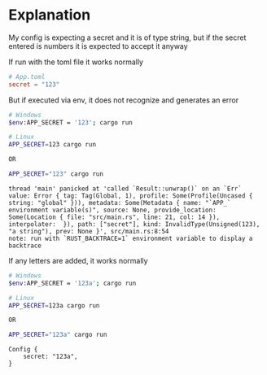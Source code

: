 # Explanation

My config is expecting a secret and it is of type string, but if the secret entered is numbers it is expected to accept it anyway

If run with the toml file it works normally

```toml
# App.toml
secret = "123"
```

But if executed via env, it does not recognize and generates an error

```sh
# Windows
$env:APP_SECRET = '123'; cargo run
```

```sh
# Linux
APP_SECRET=123 cargo run

OR

APP_SECRET="123" cargo run
```

```
thread 'main' panicked at 'called `Result::unwrap()` on an `Err` value: Error { tag: Tag(Global, 1), profile: Some(Profile(Uncased { string: "global" })), metadata: Some(Metadata { name: "`APP_` environment variable(s)", source: None, provide_location: Some(Location { file: "src/main.rs", line: 21, col: 14 }), interpolater:  }), path: ["secret"], kind: InvalidType(Unsigned(123), "a string"), prev: None }', src/main.rs:8:54
note: run with `RUST_BACKTRACE=1` environment variable to display a backtrace
```

If any letters are added, it works normally

```sh
# Windows
$env:APP_SECRET = '123a'; cargo run
```

```sh
# Linux
APP_SECRET=123a cargo run

OR

APP_SECRET="123a" cargo run
```

```
Config {
    secret: "123a",
}
```
